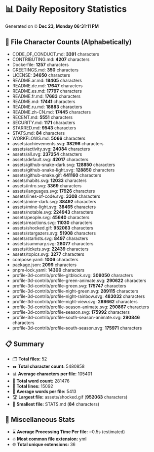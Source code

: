 # 📊 Daily Repository Statistics
Generated on ⏰ **Dec 23, Monday 06:31:11 PM**

## 📂 File Character Counts (Alphabetically)
- CODE_OF_CONDUCT.md: **3391** characters
- CONTRIBUTING.md: **4207** characters
- Dockerfile: **1257** characters
- GREETINGS.md: **350** characters
- LICENSE: **34650** characters
- README.ar.md: **18405** characters
- README.de.md: **17647** characters
- README.es.md: **17797** characters
- README.fr.md: **17683** characters
- README.md: **17441** characters
- README.ru.md: **18883** characters
- README.zh-CN.md: **17445** characters
- RECENT.md: **5551** characters
- SECURITY.md: **1171** characters
- STARRED.md: **9543** characters
- STATS.md: **84** characters
- WORKFLOWS.md: **5066** characters
- assets/achievements.svg: **38296** characters
- assets/activity.svg: **24084** characters
- assets/all.svg: **237254** characters
- assets/default.svg: **42017** characters
- assets/github-snake-dark.svg: **128850** characters
- assets/github-snake-light.svg: **128850** characters
- assets/github-snake.gif: **441160** characters
- assets/habits.svg: **12033** characters
- assets/intro.svg: **3369** characters
- assets/languages.svg: **17926** characters
- assets/lines-of-code.svg: **3308** characters
- assets/mine-dark.svg: **38492** characters
- assets/mine-light.svg: **38465** characters
- assets/notable.svg: **224943** characters
- assets/people.svg: **45640** characters
- assets/reactions.svg: **11030** characters
- assets/shocked.gif: **952063** characters
- assets/stargazers.svg: **51908** characters
- assets/starlists.svg: **8497** characters
- assets/summary.svg: **28077** characters
- assets/tickets.svg: **22439** characters
- assets/topics.svg: **3277** characters
- compose.yaml: **1006** characters
- package.json: **2099** characters
- pnpm-lock.yaml: **14300** characters
- profile-3d-contrib/profile-gitblock.svg: **309050** characters
- profile-3d-contrib/profile-green-animate.svg: **290622** characters
- profile-3d-contrib/profile-green.svg: **175747** characters
- profile-3d-contrib/profile-night-green.svg: **289115** characters
- profile-3d-contrib/profile-night-rainbow.svg: **483032** characters
- profile-3d-contrib/profile-night-view.svg: **289662** characters
- profile-3d-contrib/profile-season-animate.svg: **290867** characters
- profile-3d-contrib/profile-season.svg: **175992** characters
- profile-3d-contrib/profile-south-season-animate.svg: **290846** characters
- profile-3d-contrib/profile-south-season.svg: **175971** characters

## 📋 Summary
- 🗂️ **Total files:** 52
- ✒️ **Total character count:** 5480858
- 📊 **Average characters per file:** 105401
- 📝 **Total word count:** 281476
- 🧾 **Total lines:** 15092
- 📐 **Average words per file:** 5413
- 🏆 **Largest file:** assets/shocked.gif (**952063** characters)
- 🥉 **Smallest file:** STATS.md (**84** characters)

## 🌟 Miscellaneous Stats
- ⌛ **Average Processing Time Per file:** ~0.5s (estimated)
- 🔥 **Most common file extension:** yml
- 🌐 **Total unique extensions:** 36
